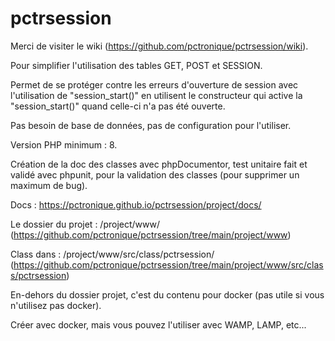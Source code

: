 # pctrsession

Merci de visiter le wiki (https://github.com/pctronique/pctrsession/wiki).

Pour simplifier l'utilisation des tables GET, POST et SESSION.

Permet de se protéger contre les erreurs d'ouverture de session avec l'utilisation de "session_start()" en utilisent le constructeur qui active la "session_start()" quand celle-ci n'a pas été ouverte.

Pas besoin de base de données, pas de configuration pour l'utiliser.

Version PHP minimum : 8.

Création de la doc des classes avec phpDocumentor, test unitaire fait et validé avec phpunit, pour la validation des classes (pour supprimer un maximum de bug).

Docs : https://pctronique.github.io/pctrsession/project/docs/

Le dossier du projet : /project/www/ (https://github.com/pctronique/pctrsession/tree/main/project/www)

Class dans : /project/www/src/class/pctrsession/ (https://github.com/pctronique/pctrsession/tree/main/project/www/src/class/pctrsession)

En-dehors du dossier projet, c'est du contenu pour docker (pas utile si vous n'utilisez pas docker).

Créer avec docker, mais vous pouvez l'utiliser avec WAMP, LAMP, etc...

